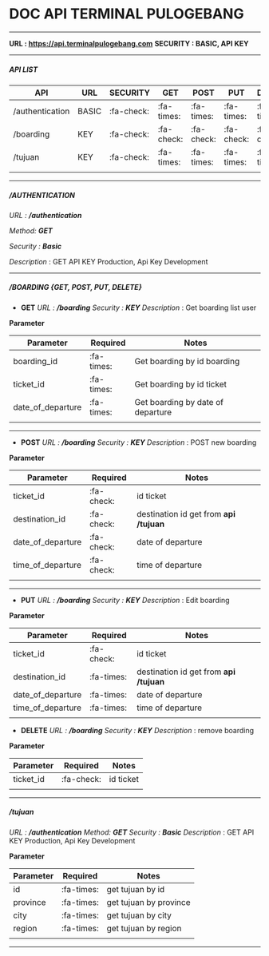 # DOC API TERMINAL PULOGEBANG

------------

**URL :  https://api.terminalpulogebang.com**
**SECURITY : BASIC, API KEY**


------------

##### API LIST
|  API | URL  | SECURITY | GET | POST  | PUT   | DELETE |
| ------------ | ------------ | ------------ | ------------ | ------------ | ------------ |------------ |
|  /authentication |BASIC | :fa-check:   |:fa-times:   |:fa-times:  |:fa-times:    |:fa-times:  |
|  /boarding |KEY | :fa-check:   |:fa-check:   |:fa-check:   |:fa-check:   |:fa-check:  |
|  /tujuan |KEY | :fa-check:   |:fa-times:   |:fa-times:   |:fa-times:    |:fa-times:  |
|   |   |   |   |   | | ||

------------


##### /AUTHENTICATION
*URL : **/authentication***

*Method: **GET***

*Security : **Basic***

*Description* : GET API KEY Production, Api Key Development

------------



##### /BOARDING {GET, POST, PUT, DELETE}
- **GET**
*URL : **/boarding*** 
*Security : **KEY***
*Description* : Get boarding list user

**Parameter**

| Parameter  | Required  |Notes   |
| ------------ | ------------ | ------------ |
| boarding_id  | :fa-times:  | Get boarding by id boarding  |
| ticket_id  | :fa-times:  | Get boarding by id ticket  |
| date_of_departure  | :fa-times:  | Get boarding by date of departure  |
|   |   |   | |

------------


- **POST**
*URL : **/boarding*** 
*Security : **KEY***
*Description* :  POST new boarding

**Parameter**

| Parameter  | Required  |Notes   |
| ------------ | ------------ | ------------ |
| ticket_id  |:fa-check:   |  id ticket  |
| destination_id  | :fa-check:   | destination id get from **api /tujuan** |
| date_of_departure  | :fa-check:   |  date of departure  |
| time_of_departure  | :fa-check:   | time of departure  |
|   |   |   | |

------------
- **PUT**
*URL : **/boarding*** 
*Security : **KEY***
*Description* : Edit boarding

**Parameter**

| Parameter  | Required  |Notes   |
| ------------ | ------------ | ------------ |
| ticket_id  |:fa-check:   |  id ticket  |
| destination_id  |  :fa-times:   | destination id get from **api /tujuan** |
| date_of_departure  |  :fa-times:    |  date of departure  |
| time_of_departure  | :fa-times:   | time of departure  |
|   |   |   | |

- **DELETE**
*URL : **/boarding*** 
*Security : **KEY***
*Description* :  remove boarding 

**Parameter**

| Parameter  | Required  |Notes   |
| ------------ | ------------ | ------------ |
| ticket_id  |:fa-check:   |  id ticket  |
|   |   |   | |


------------

##### /tujuan
*URL : **/authentication*** 
*Method: **GET***
*Security : **Basic***
*Description* : GET API KEY Production, Api Key Development

**Parameter**

| Parameter  | Required  |Notes   |
| ------------ | ------------ | ------------ |
| id  |:fa-times:  | get tujuan by id  |
| province  |:fa-times:  | get tujuan by province  |
| city  |:fa-times:  | get tujuan by city  |
| region  |:fa-times:  | get tujuan by region  |
|   |   |   | |
------------

